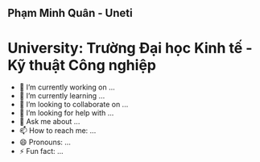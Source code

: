 ## Phạm Minh Quân - Uneti

# University: Trường Đại học Kinh tế - Kỹ thuật Công nghiệp
- 🔭 I’m currently working on ...
- 🌱 I’m currently learning ...
- 👯 I’m looking to collaborate on ...
- 🤔 I’m looking for help with ...
- 💬 Ask me about ...
- 📫 How to reach me: ...
- 😄 Pronouns: ...
- ⚡ Fun fact: ...
